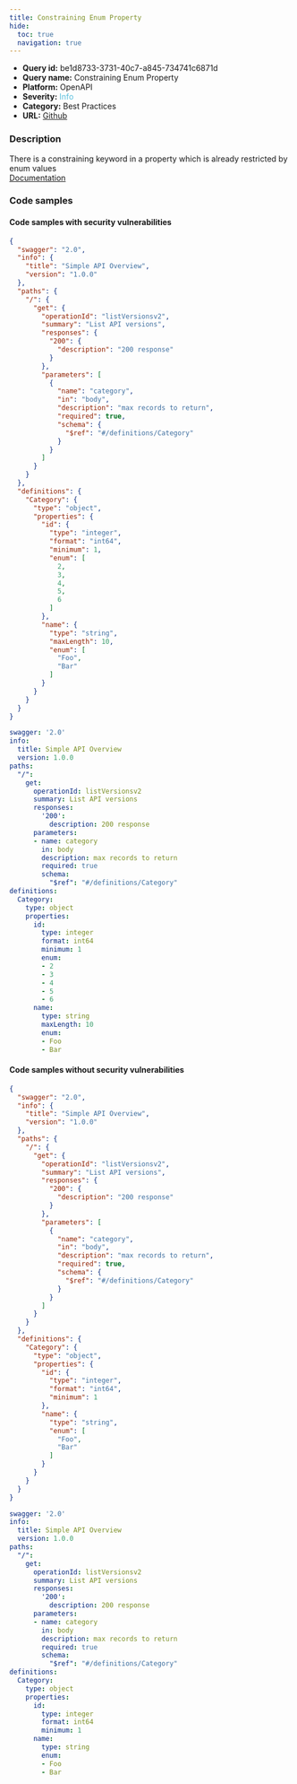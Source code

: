 ```yaml
---
title: Constraining Enum Property
hide:
  toc: true
  navigation: true
---
```


<style>
  .highlight .hll {
    background-color: #ff171742;
  }
  .md-content {
    max-width: 1100px;
    margin: 0 auto;
  }
</style>

-   **Query id:** be1d8733-3731-40c7-a845-734741c6871d
-   **Query name:** Constraining Enum Property
-   **Platform:** OpenAPI
-   **Severity:** <span style="color:#5bc0de">Info</span>
-   **Category:** Best Practices
-   **URL:** [Github](https://github.com/Checkmarx/kics/tree/master/assets/queries/openAPI/2.0/constraining_enum_property)

### Description
There is a constraining keyword in a property which is already restricted by enum values<br>
[Documentation](https://swagger.io/specification/v2/#schemaObject)

### Code samples
#### Code samples with security vulnerabilities
```json title="Positive test num. 1 - json file" hl_lines="24 49 38"
{
  "swagger": "2.0",
  "info": {
    "title": "Simple API Overview",
    "version": "1.0.0"
  },
  "paths": {
    "/": {
      "get": {
        "operationId": "listVersionsv2",
        "summary": "List API versions",
        "responses": {
          "200": {
            "description": "200 response"
          }
        },
        "parameters": [
          {
            "name": "category",
            "in": "body",
            "description": "max records to return",
            "required": true,
            "schema": {
              "$ref": "#/definitions/Category"
            }
          }
        ]
      }
    }
  },
  "definitions": {
    "Category": {
      "type": "object",
      "properties": {
        "id": {
          "type": "integer",
          "format": "int64",
          "minimum": 1,
          "enum": [
            2,
            3,
            4,
            5,
            6
          ]
        },
        "name": {
          "type": "string",
          "maxLength": 10,
          "enum": [
            "Foo",
            "Bar"
          ]
        }
      }
    }
  }
}

```
```yaml title="Positive test num. 2 - yaml file" hl_lines="19 27 36"
swagger: '2.0'
info:
  title: Simple API Overview
  version: 1.0.0
paths:
  "/":
    get:
      operationId: listVersionsv2
      summary: List API versions
      responses:
        '200':
          description: 200 response
      parameters:
      - name: category
        in: body
        description: max records to return
        required: true
        schema:
          "$ref": "#/definitions/Category"
definitions:
  Category:
    type: object
    properties:
      id:
        type: integer
        format: int64
        minimum: 1
        enum:
        - 2
        - 3
        - 4
        - 5
        - 6
      name:
        type: string
        maxLength: 10
        enum:
        - Foo
        - Bar

```


#### Code samples without security vulnerabilities
```json title="Negative test num. 1 - json file"
{
  "swagger": "2.0",
  "info": {
    "title": "Simple API Overview",
    "version": "1.0.0"
  },
  "paths": {
    "/": {
      "get": {
        "operationId": "listVersionsv2",
        "summary": "List API versions",
        "responses": {
          "200": {
            "description": "200 response"
          }
        },
        "parameters": [
          {
            "name": "category",
            "in": "body",
            "description": "max records to return",
            "required": true,
            "schema": {
              "$ref": "#/definitions/Category"
            }
          }
        ]
      }
    }
  },
  "definitions": {
    "Category": {
      "type": "object",
      "properties": {
        "id": {
          "type": "integer",
          "format": "int64",
          "minimum": 1
        },
        "name": {
          "type": "string",
          "enum": [
            "Foo",
            "Bar"
          ]
        }
      }
    }
  }
}

```
```yaml title="Negative test num. 2 - yaml file"
swagger: '2.0'
info:
  title: Simple API Overview
  version: 1.0.0
paths:
  "/":
    get:
      operationId: listVersionsv2
      summary: List API versions
      responses:
        '200':
          description: 200 response
      parameters:
      - name: category
        in: body
        description: max records to return
        required: true
        schema:
          "$ref": "#/definitions/Category"
definitions:
  Category:
    type: object
    properties:
      id:
        type: integer
        format: int64
        minimum: 1
      name:
        type: string
        enum:
        - Foo
        - Bar

```
